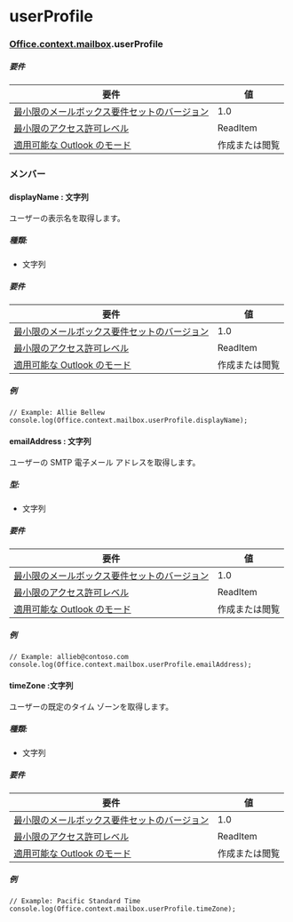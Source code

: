 
# <a name="userprofile"></a>userProfile

### [Office](Office.md)[.context](Office.context.md)[.mailbox](Office.context.mailbox.md).userProfile

##### <a name="requirements"></a>要件

|要件| 値|
|---|---|
|[最小限のメールボックス要件セットのバージョン](/office/dev/add-ins/reference/requirement-sets/outlook-api-requirement-sets)| 1.0|
|[最小限のアクセス許可レベル](https://docs.microsoft.com/outlook/add-ins/understanding-outlook-add-in-permissions)| ReadItem|
|[適用可能な Outlook のモード](https://docs.microsoft.com/outlook/add-ins/#extension-points)| 作成または閲覧|

### <a name="members"></a>メンバー

####  <a name="displayname-string"></a>displayName : 文字列

ユーザーの表示名を取得します。

##### <a name="type"></a>種類:

*   文字列

##### <a name="requirements"></a>要件

|要件| 値|
|---|---|
|[最小限のメールボックス要件セットのバージョン](/office/dev/add-ins/reference/requirement-sets/outlook-api-requirement-sets)| 1.0|
|[最小限のアクセス許可レベル](https://docs.microsoft.com/outlook/add-ins/understanding-outlook-add-in-permissions)| ReadItem|
|[適用可能な Outlook のモード](https://docs.microsoft.com/outlook/add-ins/#extension-points)| 作成または閲覧|

##### <a name="example"></a>例

```
// Example: Allie Bellew
console.log(Office.context.mailbox.userProfile.displayName);
```

####  <a name="emailaddress-string"></a>emailAddress : 文字列

ユーザーの SMTP 電子メール アドレスを取得します。

##### <a name="type"></a>型:

*   文字列

##### <a name="requirements"></a>要件

|要件| 値|
|---|---|
|[最小限のメールボックス要件セットのバージョン](/office/dev/add-ins/reference/requirement-sets/outlook-api-requirement-sets)| 1.0|
|[最小限のアクセス許可レベル](https://docs.microsoft.com/outlook/add-ins/understanding-outlook-add-in-permissions)| ReadItem|
|[適用可能な Outlook のモード](https://docs.microsoft.com/outlook/add-ins/#extension-points)| 作成または閲覧|

##### <a name="example"></a>例

```
// Example: allieb@contoso.com
console.log(Office.context.mailbox.userProfile.emailAddress);
```

####  <a name="timezone-string"></a>timeZone :文字列

ユーザーの既定のタイム ゾーンを取得します。

##### <a name="type"></a>種類:

*   文字列

##### <a name="requirements"></a>要件

|要件| 値|
|---|---|
|[最小限のメールボックス要件セットのバージョン](/office/dev/add-ins/reference/requirement-sets/outlook-api-requirement-sets)| 1.0|
|[最小限のアクセス許可レベル](https://docs.microsoft.com/outlook/add-ins/understanding-outlook-add-in-permissions)| ReadItem|
|[適用可能な Outlook のモード](https://docs.microsoft.com/outlook/add-ins/#extension-points)| 作成または閲覧|

##### <a name="example"></a>例

```
// Example: Pacific Standard Time
console.log(Office.context.mailbox.userProfile.timeZone);
```